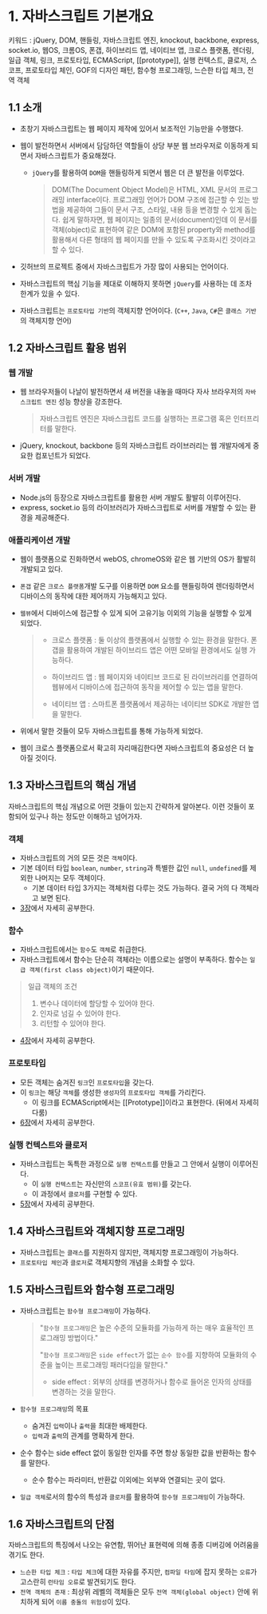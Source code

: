 # 1. 자바스크립트 기본개요

키워드 : jQuery, DOM, 핸들링, 자바스크립트 엔진, knockout, backbone, express, socket.io, 웹OS, 크롬OS, 폰갭, 하이브리드 앱, 네이티브 앱, 크로스 플랫폼, 렌더링, 일급 객체, 링크, 프로토타입, ECMAScript, [[prototype]], 실행 컨텍스트, 클로저, 스코프, 프로토타입 체인, GOF의 디자인 패턴, 함수형 프로그래밍, 느슨한 타입 체크, 전역 객체

## 1.1 소개
- 초창기 자바스크립트는 웹 페이지 제작에 있어서 보조적인 기능만을 수행했다.

- 웹이 발전하면서 서버에서 담담하던 역할들이 상당 부분 웹 브라우저로 이동하게 되면서 자바스크립트가 중요해졌다.

  - `jQuery`를 활용하여 `DOM`을 핸들링하게 되면서 웹은 더 큰 발전을 이루었다.

    > DOM(The Document Object Model)은 HTML, XML 문서의 프로그래밍 interface이다. 프로그래밍 언어가 DOM 구조에 접근할 수 있는 방법을 제공하여 그들이 문서 구조, 스타일, 내용 등을 변경할 수 있게 돕는다. 쉽게 말하자면, 웹 페이지는 일종의 문서(document)인데 이 문서를 객체(object)로 표현하여 같은 DOM에 포함된 property와 method를 활용해서 다른 형태의 웹 페이지를 만들 수 있도록 구조화시킨 것이라고 할 수 있다.

    

- 깃허브의 프로젝트 중에서 자바스크립트가 가장 많이 사용되는 언어이다.

- 자바스크립트의 핵심 기능을 제대로 이해하지 못하면 `jQuery`를 사용하는 데 조차 한계가 있을 수 있다.

- 자바스크립트는 `프로토타입 기반`의 객체지향 언어이다. (`C++`, `Java`, `C#`은 `클래스 기반`의 객체지향 언어)



## 1.2 자바스크립트 활용 범위

### 웹 개발

- 웹 브라우저들이 나날이 발전하면서 새 버전을 내놓을 때마다 자사 브라우저의 `자바스크립트 엔진` 성능 향상을 강조한다.

  > 자바스크립트 엔진은 자바스크립트 코드를 실행하는 프로그램 혹은 인터프리터를 말한다.

- jQuery, knockout, backbone 등의 자바스크립트 라이브러리는 웹 개발자에게 중요한 컴포넌트가 되었다.

### 서버 개발

- Node.js의 등장으로 자바스크립트를 활용한 서버 개발도 활발히 이루어진다.
- express, socket.io 등의 라이브러리가 자바스크립트로 서버를 개발할 수 있는 환경을 제공해준다.

### 애플리케이션 개발

- 웹이 플랫폼으로 진화하면서 webOS, chromeOS와 같은 웹 기반의 OS가 활발히 개발되고 있다.

- `폰갭` 같은 `크로스 플랫폼`개발 도구를 이용하면 `DOM` 요소를 핸들링하여 렌더링하면서 디바이스의 동작에 대한 제어까지 가능해지고 있다.

- `웹뷰`에서 디바이스에 접근할 수 있게 되어 고유기능 이외의 기능을 실행할 수 있게 되었다.

  > - 크로스 플랫폼 : 둘 이상의 플랫폼에서 실행할 수 있는 환경을 말한다. 폰갭을 활용하여 개발된 하이브리드 앱은 어떤 모바일 환경에서도 실행 가능하다.
  >
  > - 하이브리드 앱 : 웹 페이지와 네이티브 코드로 된 라이브러리를 연결하여 웹뷰에서 디바이스에 접근하여 동작을 제어할 수 있는 앱을 말한다.
  > - 네이티브 앱 : 스마트폰 플랫폼에서 제공하는 네이티브 SDK로 개발한 앱을 말한다.

- 위에서 말한 것들이 모두 자바스크립트를 통해 가능하게 되었다.

- 웹이 크로스 플랫폼으로서 확고히 자리매김한다면 자바스크립트의 중요성은 더 높아질 것이다.



## 1.3 자바스크립트의 핵심 개념

자바스크립트의 핵심 개념으로 어떤 것들이 있는지 간략하게 알아본다. 이런 것들이 포함되어 있구나 하는 정도만 이해하고 넘어가자.

### 객체

- 자바스크립트의 거의 모든 것은 `객체`이다.
- 기본 데이터 타입 `boolean`, `number`, `string`과 특별한 값인 `null`, `undefined`를 제외한 나머지는 모두 객체이다.
  - 기본 데이터 타입 3가지는 객체처럼 다루는 것도 가능하다. 결국 거의 다 객체라고 보면 된다.
- [3장]()에서 자세히 공부한다.

### 함수

- 자바스크립트에서는 `함수`도 `객체`로 취급한다.
- 자바스크립트에서 함수는 단순히 객체라는 이름으로는 설명이 부족하다. 함수는 `일급 객체(first class object)`이기 때문이다.

> 일급 객체의 조건
>
> 1. 변수나 데이터에 할당할 수 있어야 한다.
> 2. 인자로 넘길 수 있어야 한다.
> 3. 리턴할 수 있어야 한다.

- [4장]()에서 자세히 공부한다.

### 프로토타입

- 모든 객체는 숨겨진 `링크`인 `프로토타입`을 갖는다.
- 이 `링크`는 해당 `객체`를 생성한 `생성자`의 `프로토타입 객체`를 가리킨다.
  - 이 링크를 ECMAScript에서는 [[Prototype]]이라고 표현한다. (뒤에서 자세히 다룸)
- [6장]()에서 자세히 공부한다.

### 실행 컨텍스트와 클로저

- 자바스크립트는 독특한 과정으로 `실행 컨텍스트`를 만들고 그 안에서 실행이 이루어진다.
  - 이 `실행 컨텍스트`는 자신만의 `스코프(유효 범위)`를 갖는다.
  - 이 과정에서 `클로저`를 구현할 수 있다.
- [5장]()에서 자세히 공부한다.



## 1.4 자바스크립트와 객체지향 프로그래밍

- 자바스크립트는 `클래스`를 지원하지 않지만, 객체지향 프로그래밍이 가능하다.
- `프로토타입 체인`과 `클로저`로 객체지향의 개념을 소화할 수 있다.



## 1.5 자바스크립트와 함수형 프로그래밍

- 자바스크립트는 `함수형 프로그래밍`이 가능하다.

  > "`함수형 프로그래밍`은 높은 수준의 모듈화를 가능하게 하는 매우 효율적인 프로그래밍 방법이다."
  >
  > "`함수형 프로그래밍`은 `side effect`가 없는 `순수 함수`를 지향하여 모듈화의 수준을 높이는 프로그래밍 패러다임을 말한다."
  >
  > - side effect : 외부의 상태를 변경하거나 함수로 들어온 인자의 상태를 변경하는 것을 말한다.

- `함수형 프로그래밍`의 목표

  - 숨겨진 `입력`이나 `출력`을 최대한 배제한다.
  - `입력`과 `출력`의 관계를 명확하게 한다.

- 순수 함수는 side effect 없이 동일한 인자를 주면 항상 동일한 값을 반환하는 함수를 말한다.

  - 순수 함수는 파라미터, 반환값 이외에는 외부와 연결되는 곳이 없다.

- `일급 객체`로서의 함수의 특성과 `클로저`를 활용하여 `함수형 프로그래밍`이 가능하다.



## 1.6 자바스크립트의 단점

자바스크립트의 특징에서 나오는 유연함, 뛰어난 표현력에 의해 종종 디버깅에 어려움을 겪기도 한다.

- `느슨한 타입 체크` : `타입 체크`에 대한 자유를 주지만, `컴파일 타임`에 잡지 못하는 `오류`가 고스란히 `런타임 오류`로 발견되기도 한다.
- `전역 객체의 존재` : 최상위 레벨의 객체들은 모두 `전역 객체(global object)` 안에 위치하게 되어 `이름 충돌의 위험성`이 있다.

